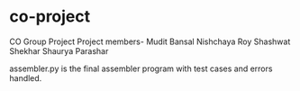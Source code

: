 # co-project
CO Group Project
Project members-
Mudit Bansal
Nishchaya Roy
Shashwat Shekhar
Shaurya Parashar

assembler.py is the final assembler program with test cases and errors handled.
